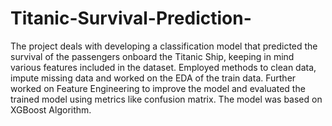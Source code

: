 # Titanic-Survival-Prediction-
The project deals with developing a classification model that predicted the survival of the passengers onboard the Titanic Ship, keeping in mind various features included in the dataset.
Employed methods to clean data, impute missing data and worked on the EDA of the train data. Further worked on Feature Engineering to improve the model and evaluated the trained model using metrics like confusion matrix.
The model was based on XGBoost Algorithm.
